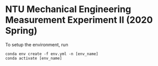 # NTU Mechanical Engineering Measurement Experiment II (2020 Spring)
To setup the environment, run
```
conda env create -f env.yml -n [env_name]
conda activate [env_name]
```
